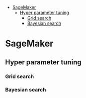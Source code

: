 <!--ts-->
   * [SageMaker](#sagemaker)
      * [Hyper parameter tuning](#hyper-parameter-tuning)
         * [Grid search](#grid-search)
         * [Bayesian search](#bayesian-search)

<!-- Added by: gil_diy, at: Sun 27 Mar 2022 11:24:01 IDT -->

<!--te-->

# SageMaker

## Hyper parameter tuning

### Grid search
### Bayesian search